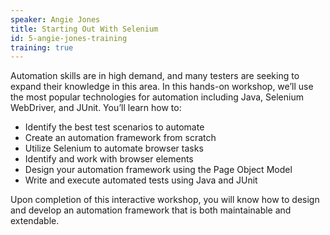 ```yaml
---
speaker: Angie Jones
title: Starting Out With Selenium
id: 5-angie-jones-training
training: true
---
```

Automation skills are in high demand, and many testers are seeking to expand their knowledge in this area. In this hands-on workshop, we’ll use the most popular technologies for automation including Java, Selenium WebDriver, and JUnit. You’ll learn how to:
  * Identify the best test scenarios to automate
  * Create an automation framework from scratch
  * Utilize Selenium to automate browser tasks
  * Identify and work with browser elements
  * Design your automation framework using the Page Object Model
  * Write and execute automated tests using Java and JUnit

Upon completion of this interactive workshop, you will know how to design and develop an automation framework that is both maintainable and extendable.
